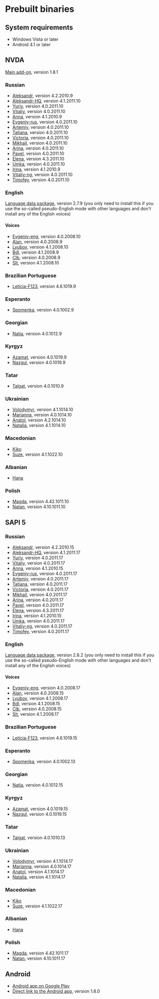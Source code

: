 <!-- markdownlint-disable MD013 -->
# Prebuilt binaries

## System requirements

* Windows Vista or later
* Android 4.1 or later

## NVDA

[Main add-on](https://rhvoice.org/download/RHVoice-1.8.1.nvda-addon), version 1.8.1

### Russian

* [Aleksandr](https://rhvoice.eu-central-1.linodeobjects.com/RHVoice-voice-Russian-Aleksandr-4.2.2010.9.nvda-addon), version 4.2.2010.9
* [Aleksandr-HQ](https://rhvoice.su/downloads/?voice=aleksandr-hq&type=nvda&version=4.1.2011.10), version 4.1.2011.10
* [Yuriy](https://rhvoice.su/downloads/?voice=yuriy&type=nvda&version=4.0.2011.10), version 4.0.2011.10
* [Vitaliy](https://rhvoice.su/downloads/?voice=vitaliy&type=nvda&version=4.0.2011.10), version 4.0.2011.10
* [Anna](https://rhvoice.eu-central-1.linodeobjects.com/RHVoice-voice-Russian-Anna-4.1.2010.9.nvda-addon), version 4.1.2010.9
* [Evgeniy-rus](https://rhvoice.su/downloads/?voice=evgeniy-rus&type=nvda&version=4.0.2011.10), version 4.0.2011.10
* [Artemiy](https://rhvoice.su/downloads/?voice=artemiy&type=nvda&version=4.0.2011.10), version 4.0.2011.10
* [Tatiana](https://rhvoice.su/downloads/?voice=tatiana&type=nvda&version=4.0.2011.10), version 4.0.2011.10
* [Victoria](https://rhvoice.su/downloads/?voice=victoria&type=nvda&version=4.0.2011.10), version 4.0.2011.10
* [Mikhail](https://rhvoice.su/downloads/?voice=mikhail&type=nvda&version=4.0.2011.10), version 4.0.2011.10
* [Arina](https://rhvoice.su/downloads/?voice=arina&type=nvda&version=4.0.2011.10), version 4.0.2011.10
* [Pavel](https://rhvoice.su/downloads/?voice=pavel&type=nvda&version=4.0.2011.10), version 4.0.2011.10
* [Elena](https://github.com/RHVoice/elena-rus/releases/download/v4.3/RHVoice-voice-Russian-Elena-4.3.2011.10.nvda-addon), version 4.3.2011.10
* [Umka](https://rhvoice.su/downloads/?voice=umka&type=nvda&version=4.0.2011.10), version 4.0.2011.10
* [Irina](https://rhvoice.eu-central-1.linodeobjects.com/RHVoice-voice-Russian-Irina-4.1.2010.9.nvda-addon), version 4.1.2010.9
* [Vitaliy-ng](https://rhvoice.su/downloads/?voice=vitaliy-ng&type=nvda&version=4.0.2011.10), version 4.0.2011.10
* [Timofey](https://rhvoice.su/downloads/?voice=timofey&type=nvda&version=4.0.2011.10), version 4.0.2011.10

### English

[Language data package](https://rhvoice.eu-central-1.linodeobjects.com/RHVoice-language-English-2.7.9.nvda-addon), version 2.7.9 (you only need to install this if you use the so-called pseudo-English mode with other languages and don't install any of the English voices)

#### Voices

* [Evgeniy-eng](https://rhvoice.su/downloads/?voice=evgeniy-eng&type=nvda&version=4.0.2008.10), version 4.0.2008.10
* [Alan](https://rhvoice.eu-central-1.linodeobjects.com/RHVoice-voice-English-Alan-4.0.2008.9.nvda-addon), version 4.0.2008.9
* [Lyubov](https://rhvoice.su/downloads/?voice=lyubov&type=nvda&version=4.1.2008.10), version 4.1.2008.10
* [Bdl](https://rhvoice.eu-central-1.linodeobjects.com/RHVoice-voice-English-Bdl-4.1.2008.9.nvda-addon), version 4.1.2008.9
* [Clb](https://rhvoice.eu-central-1.linodeobjects.com/RHVoice-voice-English-Clb-4.0.2008.9.nvda-addon), version 4.0.2008.9
* [Slt](https://github.com/RHVoice/slt-eng/releases/download/4.1/RHVoice-voice-English-Slt-4.1.2008.10.nvda-addon), version 4.1.2008.10

### Brazilian Portuguese

* [Letícia-F123](https://rhvoice.eu-central-1.linodeobjects.com/RHVoice-Brazilian-Portuguese-voice-Leticia-F123-4.6.1019.9.nvda-addon), version 4.6.1019.9

### Esperanto

* [Spomenka](https://rhvoice.eu-central-1.linodeobjects.com/RHVoice-voice-Esperanto-Spomenka-4.0.1002.9.nvda-addon), version 4.0.1002.9

### Georgian

* [Natia](https://rhvoice.eu-central-1.linodeobjects.com/RHVoice-voice-Georgian-Natia-4.0.1012.9.nvda-addon), version 4.0.1012.9

### Kyrgyz

* [Azamat](https://rhvoice.eu-central-1.linodeobjects.com/RHVoice-voice-Kyrgyz-Azamat-4.0.1019.9.nvda-addon), version 4.0.1019.9
* [Nazgul](https://rhvoice.eu-central-1.linodeobjects.com/RHVoice-voice-Kyrgyz-Nazgul-4.0.1019.9.nvda-addon), version 4.0.1019.9

### Tatar

* [Talgat](https://rhvoice.eu-central-1.linodeobjects.com/RHVoice-voice-Tatar-Talgat-4.0.1010.9.nvda-addon), version 4.0.1010.9

### Ukrainian

* [Volodymyr](https://rhvoice.su/downloads/?voice=volodymyr&type=nvda&version=4.1.1014.10), version 4.1.1014.10
* [Marianna](https://rhvoice.su/downloads/?voice=marianna&type=nvda&version=4.0.1014.10), version 4.0.1014.10
* [Anatol](https://github.com/RHVoice/anatol-ukr/releases/download/4.1/RHVoice-voice-Ukrainian-Anatol-4.2.1014.10.nvda-addon), version 4.2.1014.10
* [Natalia](https://github.com/RHVoice/natalia-ukr/releases/download/v4.1/RHVoice-voice-Ukrainian-Natalia-4.1.1014.10.nvda-addon), version 4.1.1014.10

### Macedonian

* [Kiko](https://louderpages.org/kiko#nvda)
* [Suze](https://github.com/RHVoice/suze-mkd/releases/download/v4.1/RHVoice-voice-Macedonian-Suze-4.1.1022.10.nvda-addon), version 4.1.1022.10

### Albanian

* [Hana](https://louderpages.org/hana)

### Polish

* [Magda](https://github.com/RHVoice/magda-pol/releases/download/rev42/RHVoice-voice-Polish-Magda-4.42.1011.10.nvda-addon), version 4.42.1011.10
* [Natan](https://github.com/RHVoice/natan-pol/releases/download/v4.10/RHVoice-voice-Polish-Natan-4.10.1011.10.nvda-addon), version 4.10.1011.10

## SAPI 5

### Russian

* [Aleksandr](https://rhvoice.eu-central-1.linodeobjects.com/RHVoice-voice-Russian-Aleksandr-v4.2.2010.15-setup.exe), version 4.2.2010.15
* [Aleksandr-HQ](https://rhvoice.su/downloads/?voice=aleksandr-hq&type=sapi&version=4.1.2011.17), version 4.1.2011.17
* [Yuriy](https://rhvoice.su/downloads/?voice=yuriy&type=sapi&version=4.0.2011.17), version 4.0.2011.17
* [Vitaliy](https://rhvoice.su/downloads/?voice=vitaliy&type=sapi&version=4.0.2011.17), version 4.0.2011.17
* [Anna](https://rhvoice.eu-central-1.linodeobjects.com/RHVoice-voice-Russian-Anna-v4.1.2010.15-setup.exe), version 4.1.2010.15
* [Evgeniy-rus](https://rhvoice.su/downloads/?voice=evgeniy-rus&type=sapi&version=4.0.2011.17), version 4.0.2011.17
* [Artemiy](https://rhvoice.su/downloads/?voice=artemiy&type=sapi&version=4.0.2011.17), version 4.0.2011.17
* [Tatiana](https://rhvoice.su/downloads/?voice=tatiana&type=sapi&version=4.0.2011.17), version 4.0.2011.17
* [Victoria](https://rhvoice.su/downloads/?voice=victoria&type=sapi&version=4.0.2011.17), version 4.0.2011.17
* [Mikhail](https://rhvoice.su/downloads/?voice=mikhail&type=sapi&version=4.0.2011.17), version 4.0.2011.17
* [Arina](https://rhvoice.su/downloads/?voice=arina&type=sapi&version=4.0.2011.17), version 4.0.2011.17
* [Pavel](https://rhvoice.su/downloads/?voice=pavel&type=sapi&version=4.0.2011.17), version 4.0.2011.17
* [Elena](https://github.com/RHVoice/elena-rus/releases/download/v4.3/RHVoice-voice-Russian-Elena-v4.3.2011.17-setup.exe), version 4.3.2011.17
* [Irina](https://rhvoice.eu-central-1.linodeobjects.com/RHVoice-voice-Russian-Irina-v4.1.2010.15-setup.exe), version 4.1.2010.15
* [Umka](https://rhvoice.su/downloads/?voice=umka&type=sapi&version=4.0.2011.17), version 4.0.2011.17
* [Vitaliy-ng](https://rhvoice.su/downloads/?voice=vitaliy-ng&type=sapi&version=4.0.2011.17), version 4.0.2011.17
* [Timofey](https://rhvoice.su/downloads/?voice=timofey&type=sapi&version=4.0.2011.17), version 4.0.2011.17

### English

[Language data package](https://rhvoice.eu-central-1.linodeobjects.com/RHVoice-language-English-v2.8.2-setup.msi), version 2.8.2 (you only need to install this if you use the so-called pseudo-English mode with other languages and don't install any of the English voices)

#### Voices

* [Evgeniy-eng](https://rhvoice.su/downloads/?voice=evgeniy-eng&type=sapi&version=4.0.2008.17), version 4.0.2008.17
* [Alan](https://rhvoice.eu-central-1.linodeobjects.com/RHVoice-voice-English-Alan-v4.0.2008.15-setup.exe), version 4.0.2008.15
* [Lyubov](https://rhvoice.su/downloads/?voice=lyubov&type=sapi&version=4.1.2008.17), version 4.1.2008.17
* [Bdl](https://rhvoice.eu-central-1.linodeobjects.com/RHVoice-voice-English-Bdl-v4.1.2008.15-setup.exe), version 4.1.2008.15
* [Clb](https://rhvoice.eu-central-1.linodeobjects.com/RHVoice-voice-English-Clb-v4.0.2008.15-setup.exe), version 4.0.2008.15
* [Slt](https://github.com/RHVoice/slt-eng/releases/download/4.1/RHVoice-voice-English-Slt-v4.1.2008.17-setup.exe), version 4.1.2008.17

### Brazilian Portuguese

* [Letícia-F123](https://rhvoice.eu-central-1.linodeobjects.com/RHVoice-Brazilian-Portuguese-voice-Leticia-F123-v4.6.1019.15-setup.exe), version 4.6.1019.15

### Esperanto

* [Spomenka](https://rhvoice.eu-central-1.linodeobjects.com/RHVoice-voice-Esperanto-Spomenka-v4.0.1002.13-setup.exe), version 4.0.1002.13

### Georgian

* [Natia](https://rhvoice.eu-central-1.linodeobjects.com/RHVoice-voice-Georgian-Natia-v4.0.1012.15-setup.exe), version 4.0.1012.15

### Kyrgyz

* [Azamat](https://rhvoice.eu-central-1.linodeobjects.com/RHVoice-voice-Kyrgyz-Azamat-v4.0.1019.15-setup.exe), version 4.0.1019.15
* [Nazgul](https://rhvoice.eu-central-1.linodeobjects.com/RHVoice-voice-Kyrgyz-Nazgul-v4.0.1019.15-setup.exe), version 4.0.1019.15

### Tatar

* [Talgat](https://rhvoice.eu-central-1.linodeobjects.com/RHVoice-voice-Tatar-Talgat-v4.0.1010.13-setup.exe), version 4.0.1010.13

### Ukrainian

* [Volodymyr](https://rhvoice.su/downloads/?voice=volodymyr&type=sapi&version=4.1.1014.17), version 4.1.1014.17
* [Marianna](https://rhvoice.su/downloads/?voice=marianna&type=sapi&version=4.0.1014.17), version 4.0.1014.17
* [Anatol](https://github.com/RHVoice/anatol-ukr/releases/download/4.1/RHVoice-voice-Ukrainian-Anatol-v4.2.1014.17-setup.exe), version 4.1.1014.17
* [Natalia](https://github.com/RHVoice/natalia-ukr/releases/download/v4.1/RHVoice-voice-Ukrainian-Natalia-v4.1.1014.17-setup.exe), version 4.1.1014.17

### Macedonian

* [Kiko](https://louderpages.org/kiko#sapi)
* [Suze](https://github.com/RHVoice/suze-mkd/releases/download/v4.1/RHVoice-voice-Macedonian-Suze-v4.1.1022.17-setup.exe), version 4.1.1022.17

### Albanian

* [Hana](https://louderpages.org/hana)

### Polish

* [Magda](https://github.com/RHVoice/magda-pol/releases/download/rev42/RHVoice-voice-Polish-Magda-v4.42.1011.17-setup.exe), version 4.42.1011.17
* [Natan](https://github.com/RHVoice/natan-pol/releases/download/v4.10/RHVoice-voice-Polish-Natan-v4.10.1011.17-setup.exe), version 4.10.1011.17

## Android

* [Android app on Google Play](https://play.google.com/store/apps/details?id=com.github.olga_yakovleva.rhvoice.android)
* [Direct link to the Android app](https://rhvoice.eu-central-1.linodeobjects.com/RHVoice-v1.8.0.apk), version 1.8.0
